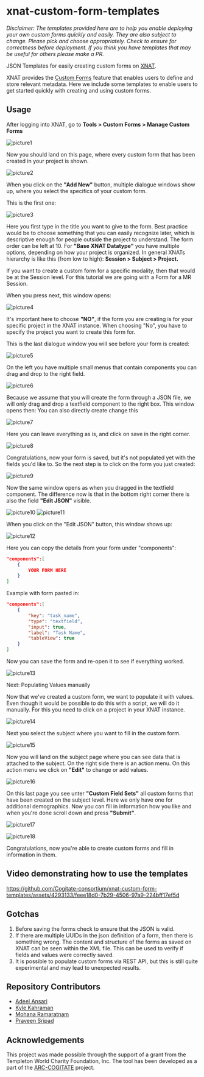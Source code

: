 # xnat-custom-form-templates

*Disclaimer: The templates provided here are to help you enable deploying your own custom forms quickly and easily. They are also subject to change. Please pick and choose appropriately. Check to ensure for correctness before deployment. If you think you have templates that may be useful for others please make a PR.*

JSON Templates for easily creating custom forms on [XNAT](https://xnat.org).

XNAT provides the  [Custom Forms](https://wiki.xnat.org/documentation/how-to-use-xnat/using-custom-forms)  feature that enables users to define and store relevant metadata. Here we include some templates to enable users to get started quickly with creating and using custom forms.

## Usage

After logging into XNAT, go to **Tools > Custom Forms > Manage Custom Forms**

![picture1](assets/picture1.png)

Now you should land on this page, where every custom form that has been created in your project is shown. 

![picture2](assets/picture2.png)

When you click on the **"Add New"** button, multiple dialogue windows show up, where you select the specifics of your custom form.

This is the first one:

![picture3](assets/picture3.png)

Here you first type in the title you want to give to the form. Best practice would be to choose something that you can easily recognize later, which is descriptive enough for people outside the project to understand. 
The form order can be left at 10. 
For **"Base XNAT Datatype"** you have multiple options, depending on how your project is organized. In general XNATs hierarchy is like this (from low to high): **Session > Subject > Project.**

If you want to create a custom form for a specific modality, then that would be at the Session level. For this tutorial we are going with a Form for a MR Session.

When you press next, this window opens:

![picture4](assets/picture4.png)

It's important here to choose **"NO"**, if the form you are creating is for your specific project in the XNAT instance. When choosing "No", you have to specify the project you want to create this form for. 

This is the last dialogue window you will see before your form is created:

![picture5](assets/picture5.png)

On the left you have multiple small menus that contain components you can drag and drop to the right field. 

![picture6](assets/picture6.png)

Because we assume that you will create the form through a JSON file, we will only drag and drop a textfield component to the right box. This window opens then:
You can also directly create change this

![picture7](assets/picture7.png)

Here you can leave everything as is, and click on save in the right corner.

![picture8](assets/picture8.png)

Congratulations, now your form is saved, but it's not populated yet with the fields you'd like to. So the next step is to click on the form you just created:

![picture9](assets/picture9.png)

Now the same window opens as when you dragged in the textfield component. The difference now is that in the bottom right corner there is also the field **"Edit JSON"** visible.

![picture10](assets/picture10.png)
![picture11](assets/Picture11.png)

When you click on the "Edit JSON" button, this window shows up:

![picture12](assets/Picture12.png)

Here you can copy the details from your form under "components":

```json
"components":[ 
    {
        YOUR FORM HERE
    }
]
```

Example with form pasted in:

```json
"components":[ 
    {
        "key": "task_name",
        "type": "textfield",
        "input": true,
        "label": "Task Name",
        "tableView": true
    }
]
```

Now you can save the form and re-open it to see if everything worked.

![picture13](assets/Picture13.png)

Next: Populating Values manually

Now that we've created a custom form, we want to populate it with values. Even though it would be possible to do this with a script, we will do it manually. For this you need to click on a project in your XNAT instance.

![picture14](assets/Picture14.png)

Next you select the subject where you want to fill in the custom form.

![picture15](assets/Picture15.png)

Now you will land on the subject page where you can see data that is attached to the subject. On the right side there is an action menu. On this action menu we click on **"Edit"** to change or add values.

![picture16](assets/Picture16.png)

On this last page you see unter **"Custom Field Sets"** all custom forms that have been created on the subject level. Here we only have one for additional demographics. Now you can fill in information how you like and when you're done scroll down and press **"Submit"**.

![picture17](assets/Picture17.png)

![picture18](assets/Picture18.png)

Congratulations, now you're able to create custom forms and fill in information in them.

## Video demonstrating how to use the templates


https://github.com/Cogitate-consortium/xnat-custom-form-templates/assets/4293133/feee18d0-7b29-4506-97a9-224bff17ef5d


## Gotchas

1. Before saving the forms check to ensure that the JSON is valid.
2. If there are multiple UUIDs in the json definition of a form, then there is something wrong. The content and structure of the forms as saved on XNAT can be seen within the XML file. This can be used to verify if fields and values were correctly saved.
3. It is possible to populate custom forms via REST API, but this is still quite experimental and may lead to unexpected results.

## Repository Contributors
- [Adeel Ansari](https://github.com/adeel-ansari)
- [Kyle Kahraman](https://github.com/KyleK748)
- [Mohana Ramaratnam](https://github.com/mohanakannan9)
- [Praveen Sripad](https://github.com/pravsripad)

## Acknowledgements

This project was made possible through the support of a grant from the Templeton World Charity Foundation, Inc. The tool has been developed as a part of the [ARC-COGITATE](https://www.arc-cogitate.com/) project.
